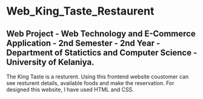 # Web_King_Taste_Restaurent

## Web Project - Web Technology and E-Commerce Application - 2nd Semester - 2nd Year - Department of Statictics and Computer Science - University of Kelaniya. 

The King Taste is a resturent. Using this frontend website coustomer can see resturent details, available foods and make the reservation. For designed this website, I have used HTML and CSS.
